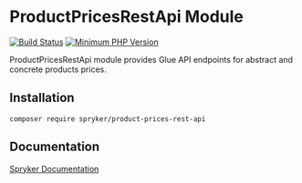 # ProductPricesRestApi Module
[![Build Status](https://travis-ci.org/spryker/product-prices-rest-api.svg)](https://travis-ci.org/spryker/product-prices-rest-api)
[![Minimum PHP Version](https://img.shields.io/badge/php-%3E%3D%207.3-8892BF.svg)](https://php.net/)

ProductPricesRestApi module provides Glue API endpoints for abstract and concrete products prices.

## Installation

```
composer require spryker/product-prices-rest-api
```

## Documentation

[Spryker Documentation](https://academy.spryker.com/developing_with_spryker/module_guide/modules.html)
